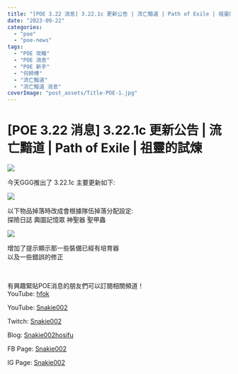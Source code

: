 ```yaml
---
title: "[POE 3.22 消息] 3.22.1c 更新公告 | 流亡黯道 | Path of Exile | 祖靈的試煉"
date: "2023-09-22"
categories: 
  - "poe"
  - "poe-news"
tags: 
  - "POE 攻略"
  - "POE 消息"
  - "POE 新手"
  - "何師傅"
  - "流亡黯道"
  - "流亡黯道 消息"
coverImage: "post_assets/Title-POE-1.jpg"
---
```


# \[POE 3.22 消息\] 3.22.1c 更新公告 | 流亡黯道 | Path of Exile | 祖靈的試煉

  
![](post_assets/Title-POE-1-1024x576.jpg)  

  
今天GGG推出了 3.22.1c 主要更新如下:  

  
![](post_assets/1-13.png)  

  
以下物品掉落時改成會根據隊伍掉落分配設定:  
探險日誌 輿圖記憶眾 神聖器 聖甲蟲  

  
![](post_assets/2-13-300x162.png)  

  
增加了提示顯示那一些裝備已經有培育器  
以及一些錯誤的修正  

  
   

  
有興趣緊貼POE消息的朋友們可以訂閱相關頻道！  
YouTube: [hfok](https://www.youtube.com/channel/UC2m4uqcEr8pIxkO6odaDHjw/)  

  
  

  
  
YouTube: [Snakie002](https://www.youtube.com/c/Snakie002/)  

  
Twitch: [Snakie002](https://www.twitch.tv/snakie002/)  

  
Blog: [Snakie002hosifu](https://snakie002hosifu.blog/)  

  
FB Page: [Snakie002](https://www.facebook.com/Snakie002/)  

  
IG Page: [Snakie002](https://www.instagram.com/snakie002/)
